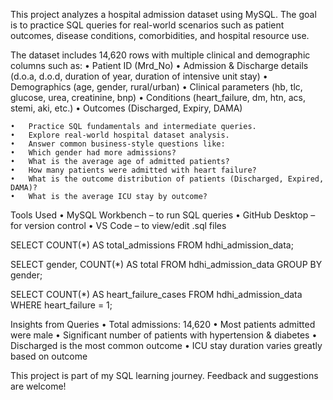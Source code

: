 This project analyzes a hospital admission dataset using MySQL.
The goal is to practice SQL queries for real-world scenarios such as patient outcomes, disease conditions, comorbidities, and hospital resource use.

The dataset includes 14,620 rows with multiple clinical and demographic columns such as:
	•	Patient ID (Mrd_No)
	•	Admission & Discharge details (d.o.a, d.o.d, duration of year, duration of intensive unit stay)
	•	Demographics (age, gender, rural/urban)
	•	Clinical parameters (hb, tlc, glucose, urea, creatinine, bnp)
	•	Conditions (heart_failure, dm, htn, acs, stemi, aki, etc.)
	•	Outcomes (Discharged, Expiry, DAMA)



	•	Practice SQL fundamentals and intermediate queries.
	•	Explore real-world hospital dataset analysis.
	•	Answer common business-style questions like:
	•	Which gender had more admissions?
	•	What is the average age of admitted patients?
	•	How many patients were admitted with heart failure?
	•	What is the outcome distribution of patients (Discharged, Expired, DAMA)?
	•	What is the average ICU stay by outcome?



 Tools Used
	•	MySQL Workbench – to run SQL queries
	•	GitHub Desktop – for version control
	•	VS Code – to view/edit .sql files

SELECT COUNT(*) AS total_admissions
FROM hdhi_admission_data;

SELECT gender, COUNT(*) AS total
FROM hdhi_admission_data
GROUP BY gender;

SELECT COUNT(*) AS heart_failure_cases
FROM hdhi_admission_data
WHERE heart_failure = 1;

Insights from Queries
	•	Total admissions: 14,620
	•	Most patients admitted were male
	•	Significant number of patients with hypertension & diabetes
	•	Discharged is the most common outcome
	•	ICU stay duration varies greatly based on outcome


This project is part of my SQL learning journey. Feedback and suggestions are welcome!
